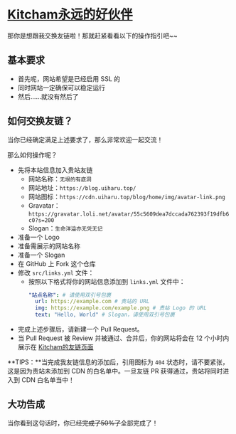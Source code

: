 # [Kitcham永远的好伙伴](https://blog.uiharu.top/links/)

那你是想跟我交换友链啦！那就赶紧看看以下的操作指引吧~~

## 基本要求

- 首先呢，网站希望是已经启用 SSL 的
- 同时网站一定确保可以稳定运行
- 然后……就没有然后了

## 如何交换友链？

当你已经确定满足上述要求了，那么非常欢迎一起交流！

那么如何操作呢？

- 先将本站信息加入贵站友链
    - 网站名称：`无垠的有底洞`
    - 网站地址：`https://blog.uiharu.top/`
    - 网站图标：`https://cdn.uiharu.top/blog/home/img/avatar-link.png`
    - Gravatar：`https://gravatar.loli.net/avatar/55c5609dea7dccada762393f19dfb6c0?s=200`
    - Slogan：`生命洋溢亦无凭无记`
- 准备一个 Logo
- 准备需展示的网站名称
- 准备一个 Slogan
- 在 GitHub 上 Fork 这个仓库
- 修改 `src/links.yml` 文件：
  - 按照以下格式将你的网站信息添加到 `links.yml` 文件中：
    ```yaml
    "站点名称": # 请使用双引号包裹
      url: https://example.com # 贵站的 URL
      img: https://example.com/example.png # 贵站 Logo 的 URL
      text: "Hello, World" # Slogan，请使用双引号包裹
- 完成上述步骤后，请新建一个 Pull Request。
- 当 Pull Request 被 Review 并被通过、合并后，你的网站将会在 12 个小时内展示在 [Kitcham的友链页面](https://blog.uiharu.top/links/)

**TIPS：**当完成我友链信息的添加后，引用图标为 `404` 状态时，请不要紧张，这是因为贵站未添加到 CDN 的白名单中。一旦友链 PR 获得通过，贵站将同时进入到 CDN 白名单当中！

## 大功告成

当你看到这句话时，你已经~~完成了50%了~~全部完成了！